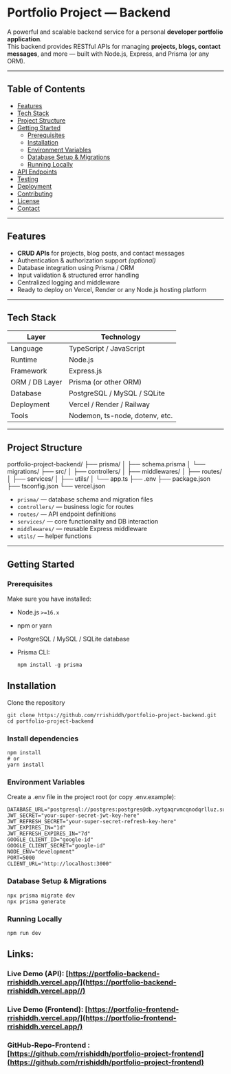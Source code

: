 # Portfolio Project — Backend

A powerful and scalable backend service for a personal **developer portfolio application**.  
This backend provides RESTful APIs for managing **projects, blogs, contact messages**, and more — built with Node.js, Express, and Prisma (or any ORM).

---

## Table of Contents

- [ Features](#-features)
- [ Tech Stack](#-tech-stack)
- [ Project Structure](#-project-structure)
- [ Getting Started](#-getting-started)
  - [Prerequisites](#prerequisites)
  - [Installation](#installation)
  - [Environment Variables](#environment-variables)
  - [Database Setup & Migrations](#database-setup--migrations)
  - [Running Locally](#running-locally)
- [API Endpoints](#-api-endpoints)
- [ Testing](#-testing)
- [ Deployment](#-deployment)
- [ Contributing](#-contributing)
- [ License](#-license)
- [ Contact](#-contact)

---

##  Features

-  **CRUD APIs** for projects, blog posts, and contact messages  
-  Authentication & authorization support *(optional)*  
-  Database integration using Prisma / ORM  
-  Input validation & structured error handling  
-  Centralized logging and middleware  
-  Ready to deploy on Vercel, Render or any Node.js hosting platform  

---

##  Tech Stack

| Layer | Technology |
|-------|------------|
| Language | TypeScript / JavaScript |
| Runtime | Node.js |
| Framework | Express.js |
| ORM / DB Layer | Prisma (or other ORM) |
| Database | PostgreSQL / MySQL / SQLite |
| Deployment | Vercel / Render / Railway |
| Tools | Nodemon, ts-node, dotenv, etc. |

---

##  Project Structure

portfolio-project-backend/
├── prisma/
│ ├── schema.prisma
│ └── migrations/
├── src/
│ ├── controllers/
│ ├── middlewares/
│ ├── routes/
│ ├── services/
│ ├── utils/
│ └── app.ts
├── .env
├── package.json
├── tsconfig.json
└── vercel.json


- `prisma/` — database schema and migration files  
- `controllers/` — business logic for routes  
- `routes/` — API endpoint definitions  
- `services/` — core functionality and DB interaction  
- `middlewares/` — reusable Express middleware  
- `utils/` — helper functions  

---

##  Getting Started

### Prerequisites

Make sure you have installed:

- Node.js `>=16.x`
- npm or yarn
- PostgreSQL / MySQL / SQLite database

- Prisma CLI:  
  ```npm
  npm install -g prisma
  ```


## Installation

Clone the repository

```
git clone https://github.com/rrishiddh/portfolio-project-backend.git
cd portfolio-project-backend
```

### Install dependencies
```
npm install
# or
yarn install
```

### Environment Variables
Create a .env file in the project root (or copy .env.example):

```
DATABASE_URL="postgresql://postgres:postgres@db.xytgaqrvmcqnodqrlluz.supabase.co:5432/postgres"
JWT_SECRET="your-super-secret-jwt-key-here"
JWT_REFRESH_SECRET="your-super-secret-refresh-key-here"
JWT_EXPIRES_IN="1d"
JWT_REFRESH_EXPIRES_IN="7d"
GOOGLE_CLIENT_ID="google-id"
GOOGLE_CLIENT_SECRET="google-id"
NODE_ENV="development"
PORT=5000
CLIENT_URL="http://localhost:3000"
```

### Database Setup & Migrations

```
npx prisma migrate dev
npx prisma generate
```

### Running Locally

```
npm run dev
```

## Links: 

### Live Demo (API): [https://portfolio-backend-rrishiddh.vercel.app/](https://portfolio-backend-rrishiddh.vercel.app//)

### Live Demo (Frontend): [https://portfolio-frontend-rrishiddh.vercel.app/](https://portfolio-frontend-rrishiddh.vercel.app/)

### GitHub-Repo-Frontend : [https://github.com/rrishiddh/portfolio-project-frontend](https://github.com/rrishiddh/portfolio-project-frontend)
